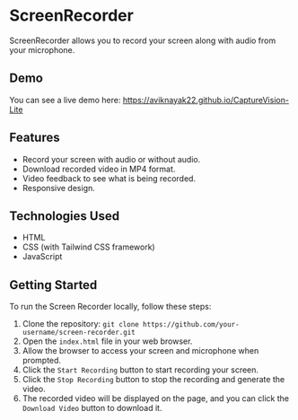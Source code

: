 # ScreenRecorder

ScreenRecorder allows you to record your screen along with audio from your microphone. 

## Demo
You can see a live demo here: https://aviknayak22.github.io/CaptureVision-Lite

## Features

- Record your screen with audio or without audio.
- Download recorded video in MP4 format.
- Video feedback to see what is being recorded.
- Responsive design.

## Technologies Used

- HTML
- CSS (with Tailwind CSS framework)
- JavaScript

## Getting Started

To run the Screen Recorder locally, follow these steps:

1. Clone the repository: ``` git clone https://github.com/your-username/screen-recorder.git ```
2. Open the `index.html` file in your web browser.
3. Allow the browser to access your screen and microphone when prompted.
4. Click the `Start Recording` button to start recording your screen.
5. Click the `Stop Recording` button to stop the recording and generate the video.
6. The recorded video will be displayed on the page, and you can click the `Download Video` button to download it.





